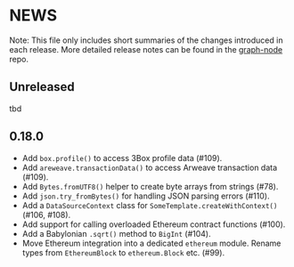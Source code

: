 # NEWS

Note: This file only includes short summaries of the changes introduced in
each release. More detailed release notes can be found in the
[graph-node](https://github.com/graphprotocol/graph-node/tree/master/NEWS.md)
repo.

## Unreleased

tbd

## 0.18.0

- Add `box.profile()` to access 3Box profile data (#109).
- Add `areweave.transactionData()` to access Arweave transaction data (#109).
- Add `Bytes.fromUTF8()` helper to create byte arrays from strings (#78).
- Add `json.try_fromBytes()` for handling JSON parsing errors (#110).
- Add a `DataSourceContext` class for `SomeTemplate.createWithContext()`
  (#106, #108).
- Add support for calling overloaded Ethereum contract functions (#100).
- Add a Babylonian `.sqrt()` method to `BigInt` (#104).
- Move Ethereum integration into a dedicated `ethereum` module. Rename
  types from `EthereumBlock` to `ethereum.Block` etc. (#99).

